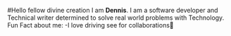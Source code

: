 #Hello fellow divine creation
I am  **Dennis**. I am a software developer and Technical writer determined to solve real world problems with Technology.
  Fun Fact about me:
  -I love driving
   see  for collaborations👀



